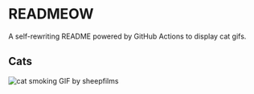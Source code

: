 # READMEOW

A self-rewriting README powered by GitHub Actions to display cat gifs.

## Cats

![cat smoking GIF by sheepfilms](https://media1.giphy.com/media/l0ExdMHUDKteztyfe/200.gif?cid=9acd02darj7usbqu26kc4xs0rsmf7wooo4i64l71fklns6rc&ep=v1_gifs_search&rid=200.gif&ct=g)
